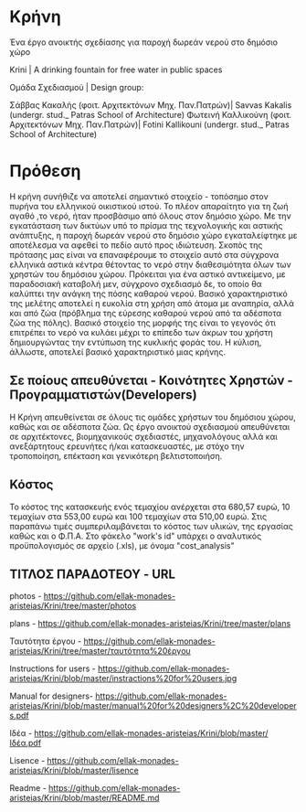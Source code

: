 # Κρήνη 
Ένα έργο ανοικτής σχεδίασης για παροχή δωρεάν νερού στο δημόσιο χώρο

Krini |  A drinking fountain for free water in public spaces 
  
Ομάδα Σχεδιασμού | Design group:
  
Σάββας Κακαλής (φοιτ. Αρχιτεκτόνων Mηχ. Παν.Πατρών)|
Savvas Kakalis (undergr. stud._ Patras School of Architecture)
Φωτεινή Καλλικούνη (φοιτ. Αρχιτεκτόνων Μηχ. Παν.Πατρών)|
Fotini Kallikouni (undergr. stud._ Patras School of Architecture)
  
# Πρόθεση
Η κρήνη συνήθιζε να αποτελεί σημαντικό στοιχείο  - τοπόσημο στον πυρήνα του ελληνικού οικιστικού ιστού. Το πλέον απαραίτητο για τη ζωή αγαθό ,το νερό, ήταν προσβάσιμο από όλους στον δημόσιο χώρο. Με την εγκατάσταση των δικτύων υπό το πρίσμα της τεχνολογικής και αστικής ανάπτυξης, η παροχή δωρεάν νερού στο δημόσιο χώρο εγκαταλείφτηκε με αποτέλεσμα να αφεθεί το πεδίο αυτό προς ιδιώτευση.  Σκοπός της πρότασης μας είναι να επαναφέρουμε το στοιχείο αυτό στα σύγχρονα ελληνικά αστικά κέντρα θέτοντας το νερό στην διαθεσιμότητα όλων των χρηστών του δημόσιου χώρου. 
  Πρόκειται για ένα αστικό αντικείμενο, με παραδοσιακή καταβολή μεν, σύγχρονο σχεδιασμό δε, το οποίο θα καλύπτει την ανάγκη της πόσης καθαρού νερού. Βασικό χαρακτηριστικό της μελέτης αποτελεί η ευκολία στη χρήση από άτομα με αναπηρία, αλλά και από ζώα (πρόβλημα της εύρεσης καθαρού νερού από τα αδέσποτα ζώα της πόλης).  Βασικό στοιχείο της μορφής της είναι το γεγονός ότι επιτρέπει το νερό να κυλάει μέχρι το επίπεδο των άκρων του χρήστη δημιουργώντας την εντύπωση της κυκλικής φοράς του. Η κύλιση, άλλωστε, αποτελεί βασικό χαρακτηριστικό μιας κρήνης.
  
## Σε ποίους απευθύνεται - Κοινότητες Χρηστών - Προγραμματιστών(Developers) ##
Η Κρήνη απευθείνεται σε όλους τις ομάδες χρήστων του δημόσιου χώρου, καθώς και σε αδέσποτα ζώα.
Ως έργο ανοικτού σχεδιασμού απευθύνεται σε αρχιτέκτονες, βιομηχανικούς σχεδιαστές, μηχανολόγους αλλά και ανεξάρτητους ερευνήτες ή/και κατασκευαστές, με στόχο την τροποποίηση, επέκταση και γενικότερη βελτιστοποιήση.

## Κόστος ##
Το κόστος της κατασκευής ενός τεμαχίου ανέρχεται στα 680,57 ευρώ, 10 τεμαχίων στα 553,00 ευρώ και 100 τεμαχίων στα 510,00 ευρώ.
Στις παραπάνω τιμές συμπεριλαμβάνεται το κόστος των υλικών, της εργασίας καθώς και ο Φ.Π.Α.
Στο φάκελο "work's id" υπάρχει ο αναλυτικός προϋπολογισμός σε αρχείο (.xls), με όνομα "cost_analysis"

## ΤΙΤΛΟΣ ΠΑΡΑΔΟΤΕΟΥ -	URL ##

photos -	https://github.com/ellak-monades-aristeias/Krini/tree/master/photos

plans	- https://github.com/ellak-monades-aristeias/Krini/tree/master/plans

Ταυτότητα έργου - 	https://github.com/ellak-monades-aristeias/Krini/tree/master/ταυτότητα%20έργου

Instructions for users -  	https://github.com/ellak-monades-aristeias/Krini/blob/master/instractions%20for%20users.jpg

Manual for designers- https://github.com/ellak-monades-aristeias/Krini/blob/master/manual%20for%20designers%2C%20developers.pdf

Ιδέα  - 	https://github.com/ellak-monades-aristeias/Krini/blob/master/Ιδέα.pdf

Lisence - 	https://github.com/ellak-monades-aristeias/Krini/blob/master/lisence

Readme - 	https://github.com/ellak-monades-aristeias/Krini/blob/master/README.md




